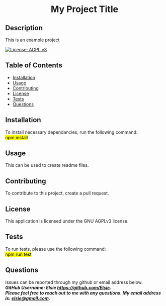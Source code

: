 
<h1 align="center">My Project Title</h1>

## Description
This is an example project

[![License: AGPL v3](https://img.shields.io/badge/license-GNU%20AGPLv3-green)](https://www.gnu.org/licenses/agpl-3.0)

## Table of Contents
- [Installation](#installation)
- [Usage](#usage)
- [Contributing](#contributing)
- [License](#license)
- [Tests](#tests)
- [Questions](#questions)

## Installation
To install necessary dependancies, run the following command:<br>
<mark>npm install</mark>

## Usage
This can be used to create readme files.

## Contributing
To contribute to this project, create a pull request.

## License
This application is licensed under the GNU AGPLv3 license.

## Tests
To run tests, please use the following command:<br>
<mark>npm run test</mark>

## Questions
Issues can be reported through my github or email address below.<br>
***GitHub Username: Elsie <https://github.com/Elsie>.***<br>
***Please feel free to reach out to me with any questions. My email address is: elsie@gmail.com.***
